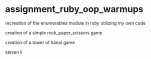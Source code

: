 # assignment_ruby_oop_warmups

recreation of the enumerables module in ruby utilizing my own code

creation of a simple rock_paper_scissors game

creation of a tower of hanoi game

steven li
